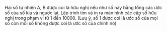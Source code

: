 Hai số tự nhiên A, B được coi là hữu nghị nếu như số này bằng tổng các ước số của số kia và ngược lại. Lập trình tìm và in ra màn hình các cặp số hữu nghị trong phạm vi từ 1 đến 10000. (Lưu ý, số 1 được coi là ước số của mọi số còn mỗi số không được coi là ước số của chính nó)